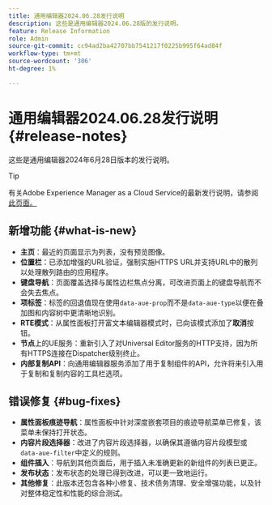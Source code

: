 ```yaml
---
title: 通用编辑器2024.06.28发行说明
description: 这些是通用编辑器2024.06.28版的发行说明。
feature: Release Information
role: Admin
source-git-commit: cc94ad2ba42707bb7541217f0225b995f64ad84f
workflow-type: tm+mt
source-wordcount: '306'
ht-degree: 1%

---
```



# 通用编辑器2024.06.28发行说明 {#release-notes}

这些是通用编辑器2024年6月28日版本的发行说明。

>[!TIP]
>
>有关Adobe Experience Manager as a Cloud Service的最新发行说明，请参阅[此页面。](/help/release-notes/release-notes-cloud/release-notes-current.md)

## 新增功能 {#what-is-new}

* **主页**：最近的页面显示为列表，没有预览图像。
* **位置栏**：已添加增强的URL验证，强制实施HTTPS URL并支持URL中的散列以处理散列路由的应用程序。
* **键盘导航**：页面覆盖选择与属性边栏焦点分离，可改进页面上的键盘导航而不会失去焦点。
* **项标签**：标签的回退值现在使用`data-aue-prop`而不是`data-aue-type`以便在叠加图和内容树中更清晰地识别。
* **RTE模式**：从属性面板打开富文本编辑器模式时，已向该模式添加了&#x200B;**取消**&#x200B;按钮。
* **节点**&#x200B;上的UE服务：重新引入了对Universal Editor服务的HTTP支持，因为所有HTTPS连接在Dispatcher级别终止。
* **内部复制API**：向通用编辑器服务添加了用于复制组件的API，允许将来引入用于复制和复制内容的工具栏选项。

## 错误修复 {#bug-fixes}

* **属性面板痕迹导航**：属性面板中针对深度嵌套项目的痕迹导航菜单已修复，该菜单未保持打开状态。
* **内容片段选择器**：改进了内容片段选择器，以确保其遵循内容片段模型或`data-aue-filter`中定义的规则。
* **组件插入**：导航到其他页面后，用于插入未准确更新的新组件的列表已更正。
* **发布状态**：发布状态的处理已得到改进，可以更一致地运行。
* **其他修复**：此版本还包含各种小修复、技术债务清理、安全增强功能，以及针对整体稳定性和性能的综合测试。
